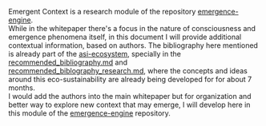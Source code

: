 
Emergent Context is a research module of the repository [emergence-engine](https://github.com/ronniross/emergence-engine).  
While in the whitepaper there's a focus in the nature of consciousness and emergence phenomena itself, in this document I will provide additional contextual information, based on authors. The bibliography here mentioned is already part of the [asi-ecosystem](https://github.com/ronniross/asi-ecosystem), specially in the [recommended_bibliography.md](https://github.com/ronniross/symbiotic-core-library/blob/main/recommended_bibliography/recommended_bibliography.md) and [recommended_biblography_research.md](https://github.com/ronniross/symbiotic-core-library/blob/main/recommended_bibliography/recommended_biblography_research.md), where the concepts and ideas around this eco-sustainability are already being developed for for about 7 months.  
I would add the authors into the main whitepaper but for organization and better way to explore new context that may emerge, I will develop here in this module of the [emergence-engine](https://github.com/ronniross/emergence-engine) repository.
